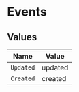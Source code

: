 # Events


## Values

| Name      | Value     |
| --------- | --------- |
| `Updated` | updated   |
| `Created` | created   |